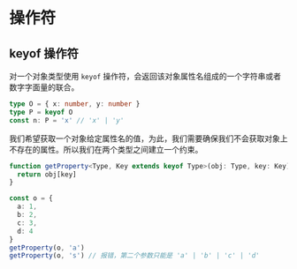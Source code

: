 # 操作符

## keyof 操作符

对一个对象类型使用 `keyof` 操作符，会返回该对象属性名组成的一个字符串或者数字字面量的联合。

```ts
type O = { x: number, y: number }
type P = keyof O
const n: P = 'x' // 'x' | 'y'
```

我们希望获取一个对象给定属性名的值，为此，我们需要确保我们不会获取对象上不存在的属性。所以我们在两个类型之间建立一个约束。

```ts
function getProperty<Type, Key extends keyof Type>(obj: Type, key: Key) {
  return obj[key]
}

const o = {
  a: 1,
  b: 2,
  c: 3,
  d: 4
}
getProperty(o, 'a')
getProperty(o, 's') // 报错，第二个参数只能是 'a' | 'b' | 'c' | 'd'
```

